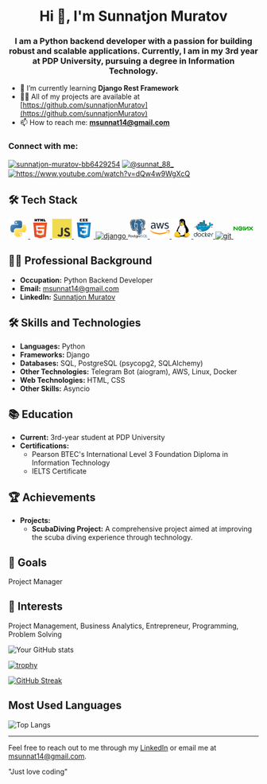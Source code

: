 <h1 align="center">Hi 👋, I'm Sunnatjon Muratov</h1>
<h3 align="center">I am a Python backend developer with a passion for building robust and scalable applications. Currently, I am in my 3rd year at PDP University, pursuing a degree in Information Technology.</h3>

- 🌱 I’m currently learning **Django Rest Framework** 
- 👨‍💻 All of my projects are available at [https://github.com/sunnatjonMuratov](https://github.com/sunnatjonMuratov)
- 📫 How to reach me: **msunnat14@gmail.com**


<h3 align="left">Connect with me:</h3>
<p align="left">
<a href="https://linkedin.com/in/sunnatjon-muratov-bb6429254" target="blank"><img align="center" src="https://raw.githubusercontent.com/rahuldkjain/github-profile-readme-generator/master/src/images/icons/Social/linked-in-alt.svg" alt="sunnatjon-muratov-bb6429254" height="30" width="40" /></a>
<a href="https://instagram.com/sunnat_88_
  " target="blank"><img align="center" src="https://raw.githubusercontent.com/rahuldkjain/github-profile-readme-generator/master/src/images/icons/Social/instagram.svg" alt="@sunnat_88_" height="30" width="40" /></a>
<a href="https://www.leetcode.com/u/sunnatjon/" target="blank"><img align="center" src="https://raw.githubusercontent.com/rahuldkjain/github-profile-readme-generator/master/src/images/icons/Social/leet-code.svg" alt="https://www.youtube.com/watch?v=dQw4w9WgXcQ" height="30" width="40" /></a>
</p>

## 🛠️ Tech Stack

<p align="left">
  <a href="https://www.python.org" target="_blank"> 
    <img src="https://raw.githubusercontent.com/devicons/devicon/master/icons/python/python-original.svg" alt="python" width="40" height="40"/> 
  </a> 
  <a href="https://www.w3.org/html/" target="_blank"> 
    <img src="https://raw.githubusercontent.com/devicons/devicon/master/icons/html5/html5-original-wordmark.svg" alt="html5" width="40" height="40"/> 
  </a> 
  <a href="https://developer.mozilla.org/en-US/docs/Web/JavaScript" target="_blank">
    <img src="https://raw.githubusercontent.com/devicons/devicon/master/icons/javascript/javascript-original.svg" alt="javascript" width="40" height="40"/>
  </a>
  <a href="https://www.w3.org/Style/CSS/Overview.en.html" target="_blank">
      <img src="https://raw.githubusercontent.com/devicons/devicon/master/icons/css3/css3-original-wordmark.svg" alt="css3" width="40" height="40"/>
  </a>
  <a href="https://www.djangoproject.com/" target="_blank"> 
    <img src="https://cdn.worldvectorlogo.com/logos/django.svg" alt="django" width="40" height="40"/> 
  </a> 
  <a href="https://www.postgresql.org" target="_blank"> 
    <img src="https://raw.githubusercontent.com/devicons/devicon/master/icons/postgresql/postgresql-original-wordmark.svg" alt="postgresql" width="40" height="40"/> 
  </a> 
  <a href="https://aws.amazon.com" target="_blank"> 
    <img src="https://raw.githubusercontent.com/devicons/devicon/master/icons/amazonwebservices/amazonwebservices-original-wordmark.svg" alt="aws" width="40" height="40"/> 
  </a> 
  <a href="https://www.linux.org/" target="_blank"> 
    <img src="https://raw.githubusercontent.com/devicons/devicon/master/icons/linux/linux-original.svg" alt="linux" width="40" height="40"/> 
  </a>
  <a href="https://www.docker.com/" target="_blank"> 
    <img src="https://raw.githubusercontent.com/devicons/devicon/master/icons/docker/docker-original-wordmark.svg" alt="docker" width="40" height="40"/> 
  </a> 
  <a href="https://git-scm.com/" target="_blank"> 
    <img src="https://www.vectorlogo.zone/logos/git-scm/git-scm-icon.svg" alt="git" width="40" height="40"/> 
  </a> 
  <a href="https://nginx.org" target="_blank"> 
    <img src="https://raw.githubusercontent.com/devicons/devicon/master/icons/nginx/nginx-original.svg" alt="nginx" width="40" height="40"/> 
  </a>
</p>

## 👨‍💻 Professional Background

- **Occupation:** Python Backend Developer
- **Email:** msunnat14@gmail.com
- **LinkedIn:** [Sunnatjon Muratov](https://www.linkedin.com/in/sunnatjon-muratov-bb6429254/)

## 🛠️ Skills and Technologies

- **Languages:** Python
- **Frameworks:** Django
- **Databases:** SQL, PostgreSQL (psycopg2, SQLAlchemy)
- **Other Technologies:** Telegram Bot (aiogram), AWS, Linux, Docker
- **Web Technologies:** HTML, CSS
- **Other Skills:** Asyncio

## 📚 Education

- **Current:** 3rd-year student at PDP University
- **Certifications:**
  - Pearson BTEC's International Level 3 Foundation Diploma in Information Technology
  - IELTS Certificate

## 🏆 Achievements

- **Projects:** 
  - **ScubaDiving Project:** A comprehensive project aimed at improving the scuba diving experience through technology.

## 🎯 Goals

Project Manager

## 🎨 Interests

Project Management, Business Analytics, Entrepreneur, Programming, Problem Solving

![Your GitHub stats](https://github-readme-stats.vercel.app/api?username=sunnatjonMuratov&show_icons=true&count_private=true&theme=default)

[![trophy](https://github-profile-trophy.vercel.app/?username=sunnatjonMuratov)](https://github.com/ryo-ma/github-profile-trophy)

[![GitHub Streak](https://streak-stats.demolab.com/?user=sunnatjonMuratov&theme=default)](https://git.io/streak-stats)

## Most Used Languages
![Top Langs](https://github-readme-stats.vercel.app/api/top-langs/?username=sunnatjonMuratov&theme=tokyonight)

---

Feel free to reach out to me through my [LinkedIn](https://www.linkedin.com/in/sunnatjon-muratov-bb6429254/) or email me at msunnat14@gmail.com.

"Just love coding"
